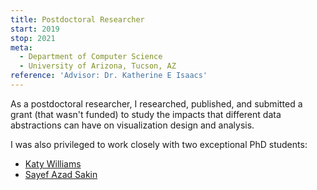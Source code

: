 ```yaml
---
title: Postdoctoral Researcher
start: 2019
stop: 2021
meta:
  - Department of Computer Science
  - University of Arizona, Tucson, AZ
reference: 'Advisor: Dr. Katherine E Isaacs'
---
```


As a postdoctoral researcher, I researched, published, and submitted a grant (that wasn't funded) to study the impacts that different data abstractions can have on visualization design and analysis.

I was also privileged to work closely with two exceptional PhD students:

- [Katy Williams](https://www.davidson.edu/people/katy-williams)
- [Sayef Azad Sakin](https://sayefsakin.blogspot.com/p/about-me.html)

